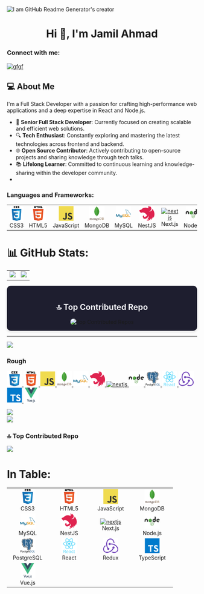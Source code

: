 ![I am GitHub Readme Generator's creator](https://www.shutterstock.com/shutterstock/photos/2315735079/display_1500/stock-vector-full-stack-developer-programmer-who-can-work-with-software-and-hardware-part-of-the-service-back-2315735079.jpg)

<h1 align="center">Hi 👋, I'm Jamil Ahmad</h1>

<h3 align="left">Connect with me:</h3>
<p align="left">
<a href="https://linkedin.com/in/gfgf" target="blank"><img align="center" src="https://raw.githubusercontent.com/rahuldkjain/github-profile-readme-generator/master/src/images/icons/Social/linked-in-alt.svg" alt="gfgf" height="30" width="40" /></a>
</p>

## 💻 About Me

I'm a Full Stack Developer with a passion for crafting high-performance web applications and a deep expertise in React and Node.js.

- 🚀 **Senior Full Stack Developer**: Currently focused on creating scalable and efficient web solutions.
- 🔍 **Tech Enthusiast**: Constantly exploring and mastering the latest technologies across frontend and backend.
- 🌐 **Open Source Contributor**: Actively contributing to open-source projects and sharing knowledge through tech talks.
- 📚 **Lifelong Learner**: Committed to continuous learning and knowledge-sharing within the developer community.
- 
<h3 align="left">Languages and Frameworks:</h3>

<table>
  <tr>
    <td align="center" width="96">
      <a href="https://www.w3schools.com/css/" target="_blank" rel="noreferrer">
        <img src="https://raw.githubusercontent.com/devicons/devicon/master/icons/css3/css3-original-wordmark.svg" alt="css3" width="40" height="40"/>
      </a>
      <br>CSS3
    </td>
    <td align="center" width="96">
      <a href="https://www.w3.org/html/" target="_blank" rel="noreferrer">
        <img src="https://raw.githubusercontent.com/devicons/devicon/master/icons/html5/html5-original-wordmark.svg" alt="html5" width="40" height="40"/>
      </a>
      <br>HTML5
    </td>
    <td align="center" width="96">
      <a href="https://developer.mozilla.org/en-US/docs/Web/JavaScript" target="_blank" rel="noreferrer">
        <img src="https://raw.githubusercontent.com/devicons/devicon/master/icons/javascript/javascript-original.svg" alt="javascript" width="40" height="40"/>
      </a>
      <br>JavaScript
    </td>
    <td align="center" width="96">
      <a href="https://www.mongodb.com/" target="_blank" rel="noreferrer">
        <img src="https://raw.githubusercontent.com/devicons/devicon/master/icons/mongodb/mongodb-original-wordmark.svg" alt="mongodb" width="40" height="40"/>
      </a>
      <br>MongoDB
    </td>
    <td align="center" width="96">
      <a href="https://www.mysql.com/" target="_blank" rel="noreferrer">
        <img src="https://raw.githubusercontent.com/devicons/devicon/master/icons/mysql/mysql-original-wordmark.svg" alt="mysql" width="40" height="40"/>
      </a>
      <br>MySQL
    </td>
    <td align="center" width="96">
      <a href="https://nestjs.com/" target="_blank" rel="noreferrer">
        <img src="https://raw.githubusercontent.com/devicons/devicon/master/icons/nestjs/nestjs-plain.svg" alt="nestjs" width="40" height="40"/>
      </a>
      <br>NestJS
    </td>
    <td align="center" width="96">
      <a href="https://nextjs.org/" target="_blank" rel="noreferrer">
        <img src="https://cdn.worldvectorlogo.com/logos/nextjs-2.svg" alt="nextjs" width="40" height="40"/>
      </a>
      <br>Next.js
    </td>
    <td align="center" width="96">
      <a href="https://nodejs.org" target="_blank" rel="noreferrer">
        <img src="https://raw.githubusercontent.com/devicons/devicon/master/icons/nodejs/nodejs-original-wordmark.svg" alt="nodejs" width="40" height="40"/>
      </a>
      <br>Node.js
    </td>
    <td align="center" width="96">
      <a href="https://www.postgresql.org" target="_blank" rel="noreferrer">
        <img src="https://raw.githubusercontent.com/devicons/devicon/master/icons/postgresql/postgresql-original-wordmark.svg" alt="postgresql" width="40" height="40"/>
      </a>
      <br>PostgreSQL
    </td>
    <td align="center" width="96">
      <a href="https://reactjs.org/" target="_blank" rel="noreferrer">
        <img src="https://raw.githubusercontent.com/devicons/devicon/master/icons/react/react-original-wordmark.svg" alt="react" width="40" height="40"/>
      </a>
      <br>React
    </td>
    <td align="center" width="96">
      <a href="https://redux.js.org" target="_blank" rel="noreferrer">
        <img src="https://raw.githubusercontent.com/devicons/devicon/master/icons/redux/redux-original.svg" alt="redux" width="40" height="40"/>
      </a>
      <br>Redux
    </td>
    <td align="center" width="96">
      <a href="https://www.typescriptlang.org/" target="_blank" rel="noreferrer">
        <img src="https://raw.githubusercontent.com/devicons/devicon/master/icons/typescript/typescript-original.svg" alt="typescript" width="40" height="40"/>
      </a>
      <br>TypeScript
    </td>
    <td align="center" width="96">
      <a href="https://vuejs.org/" target="_blank" rel="noreferrer">
        <img src="https://raw.githubusercontent.com/devicons/devicon/master/icons/vuejs/vuejs-original-wordmark.svg" alt="vuejs" width="40" height="40"/>
      </a>
      <br>Vue.js
    </td>
  </tr>
</table>



# 📊 GitHub Stats:


<table>
  <tr>
    <td>
      <img src="https://github-readme-streak-stats.herokuapp.com/?user=muhammad-jamil-ahmed&theme=blue_navy&hide_border=false"/>
    </td>
    <td>
      <img src="https://github-readme-stats.vercel.app/api/top-langs/?username=muhammad-jamil-ahmed&theme=blue_navy&hide_border=false&include_all_commits=false&count_private=false&layout=compact"/>
    </td>
  </tr>
</table>



<div align="center" style="background-color:#1e1e2f; border-radius: 10px; padding: 15px; box-shadow: 0px 4px 6px rgba(0, 0, 0, 0.1);">
  <h2 style="color:#f0f0f5;">🔝 Top Contributed Repo</h2>
  <img src="https://github-contributor-stats.vercel.app/api?username=muhammad-jamil-ahmed&limit=5&theme=dark&combine_all_yearly_contributions=true" alt="Top Contributed Repos" style="border-radius: 10px;"/>
</div>


---
[![](https://visitcount.itsvg.in/api?id=muhammad-jamil-ahmed&icon=0&color=0)](https://visitcount.itsvg.in)

<!-- Proudly created with GPRM ( https://gprm.itsvg.in ) -->

### Rough

<p align="left"> <a href="https://www.w3schools.com/css/" target="_blank" rel="noreferrer"> <img src="https://raw.githubusercontent.com/devicons/devicon/master/icons/css3/css3-original-wordmark.svg" alt="css3" width="40" height="40"/> </a> <a href="https://www.w3.org/html/" target="_blank" rel="noreferrer"> <img src="https://raw.githubusercontent.com/devicons/devicon/master/icons/html5/html5-original-wordmark.svg" alt="html5" width="40" height="40"/> </a> <a href="https://developer.mozilla.org/en-US/docs/Web/JavaScript" target="_blank" rel="noreferrer"> <img src="https://raw.githubusercontent.com/devicons/devicon/master/icons/javascript/javascript-original.svg" alt="javascript" width="40" height="40"/> </a> <a href="https://www.mongodb.com/" target="_blank" rel="noreferrer"> <img src="https://raw.githubusercontent.com/devicons/devicon/master/icons/mongodb/mongodb-original-wordmark.svg" alt="mongodb" width="40" height="40"/> </a> <a href="https://www.mysql.com/" target="_blank" rel="noreferrer"> <img src="https://raw.githubusercontent.com/devicons/devicon/master/icons/mysql/mysql-original-wordmark.svg" alt="mysql" width="40" height="40"/> </a> <a href="https://nestjs.com/" target="_blank" rel="noreferrer"> <img src="https://raw.githubusercontent.com/devicons/devicon/master/icons/nestjs/nestjs-plain.svg" alt="nestjs" width="40" height="40"/> </a> <a href="https://nextjs.org/" target="_blank" rel="noreferrer"> <img src="https://cdn.worldvectorlogo.com/logos/nextjs-2.svg" alt="nextjs" width="40" height="40"/> </a> <a href="https://nodejs.org" target="_blank" rel="noreferrer"> <img src="https://raw.githubusercontent.com/devicons/devicon/master/icons/nodejs/nodejs-original-wordmark.svg" alt="nodejs" width="40" height="40"/> </a> <a href="https://www.postgresql.org" target="_blank" rel="noreferrer"> <img src="https://raw.githubusercontent.com/devicons/devicon/master/icons/postgresql/postgresql-original-wordmark.svg" alt="postgresql" width="40" height="40"/> </a> <a href="https://reactjs.org/" target="_blank" rel="noreferrer"> <img src="https://raw.githubusercontent.com/devicons/devicon/master/icons/react/react-original-wordmark.svg" alt="react" width="40" height="40"/> </a> <a href="https://redux.js.org" target="_blank" rel="noreferrer"> <img src="https://raw.githubusercontent.com/devicons/devicon/master/icons/redux/redux-original.svg" alt="redux" width="40" height="40"/> </a> <a href="https://www.typescriptlang.org/" target="_blank" rel="noreferrer"> <img src="https://raw.githubusercontent.com/devicons/devicon/master/icons/typescript/typescript-original.svg" alt="typescript" width="40" height="40"/> </a> <a href="https://vuejs.org/" target="_blank" rel="noreferrer"> <img src="https://raw.githubusercontent.com/devicons/devicon/master/icons/vuejs/vuejs-original-wordmark.svg" alt="vuejs" width="40" height="40"/> </a> </p>


![](https://github-readme-streak-stats.herokuapp.com/?user=muhammad-jamil-ahmed&theme=blue_navy&hide_border=false)<br/>
![](https://github-readme-stats.vercel.app/api/top-langs/?username=muhammad-jamil-ahmed&theme=blue_navy&hide_border=false&include_all_commits=false&count_private=false&layout=compact)


### 🔝 Top Contributed Repo
![](https://github-contributor-stats.vercel.app/api?username=muhammad-jamil-ahmed&limit=5&theme=dark&combine_all_yearly_contributions=true)


# In Table:

<table>
  <tr>
    <td align="center" width="96">
      <a href="https://www.w3schools.com/css/" target="_blank" rel="noreferrer">
        <img src="https://raw.githubusercontent.com/devicons/devicon/master/icons/css3/css3-original-wordmark.svg" alt="css3" width="40" height="40"/>
      </a>
      <br>CSS3
    </td>
    <td align="center" width="96">
      <a href="https://www.w3.org/html/" target="_blank" rel="noreferrer">
        <img src="https://raw.githubusercontent.com/devicons/devicon/master/icons/html5/html5-original-wordmark.svg" alt="html5" width="40" height="40"/>
      </a>
      <br>HTML5
    </td>
    <td align="center" width="96">
      <a href="https://developer.mozilla.org/en-US/docs/Web/JavaScript" target="_blank" rel="noreferrer">
        <img src="https://raw.githubusercontent.com/devicons/devicon/master/icons/javascript/javascript-original.svg" alt="javascript" width="40" height="40"/>
      </a>
      <br>JavaScript
    </td>
    <td align="center" width="96">
      <a href="https://www.mongodb.com/" target="_blank" rel="noreferrer">
        <img src="https://raw.githubusercontent.com/devicons/devicon/master/icons/mongodb/mongodb-original-wordmark.svg" alt="mongodb" width="40" height="40"/>
      </a>
      <br>MongoDB
    </td>
  </tr>
  <tr>
    <td align="center" width="96">
      <a href="https://www.mysql.com/" target="_blank" rel="noreferrer">
        <img src="https://raw.githubusercontent.com/devicons/devicon/master/icons/mysql/mysql-original-wordmark.svg" alt="mysql" width="40" height="40"/>
      </a>
      <br>MySQL
    </td>
    <td align="center" width="96">
      <a href="https://nestjs.com/" target="_blank" rel="noreferrer">
        <img src="https://raw.githubusercontent.com/devicons/devicon/master/icons/nestjs/nestjs-plain.svg" alt="nestjs" width="40" height="40"/>
      </a>
      <br>NestJS
    </td>
    <td align="center" width="96">
      <a href="https://nextjs.org/" target="_blank" rel="noreferrer">
        <img src="https://cdn.worldvectorlogo.com/logos/nextjs-2.svg" alt="nextjs" width="40" height="40"/>
      </a>
      <br>Next.js
    </td>
    <td align="center" width="96">
      <a href="https://nodejs.org" target="_blank" rel="noreferrer">
        <img src="https://raw.githubusercontent.com/devicons/devicon/master/icons/nodejs/nodejs-original-wordmark.svg" alt="nodejs" width="40" height="40"/>
      </a>
      <br>Node.js
    </td>
  </tr>
  <tr>
    <td align="center" width="96">
      <a href="https://www.postgresql.org" target="_blank" rel="noreferrer">
        <img src="https://raw.githubusercontent.com/devicons/devicon/master/icons/postgresql/postgresql-original-wordmark.svg" alt="postgresql" width="40" height="40"/>
      </a>
      <br>PostgreSQL
    </td>
    <td align="center" width="96">
      <a href="https://reactjs.org/" target="_blank" rel="noreferrer">
        <img src="https://raw.githubusercontent.com/devicons/devicon/master/icons/react/react-original-wordmark.svg" alt="react" width="40" height="40"/>
      </a>
      <br>React
    </td>
    <td align="center" width="96">
      <a href="https://redux.js.org" target="_blank" rel="noreferrer">
        <img src="https://raw.githubusercontent.com/devicons/devicon/master/icons/redux/redux-original.svg" alt="redux" width="40" height="40"/>
      </a>
      <br>Redux
    </td>
    <td align="center" width="96">
      <a href="https://www.typescriptlang.org/" target="_blank" rel="noreferrer">
        <img src="https://raw.githubusercontent.com/devicons/devicon/master/icons/typescript/typescript-original.svg" alt="typescript" width="40" height="40"/>
      </a>
      <br>TypeScript
    </td>
  </tr>
  <tr>
    <td align="center" width="96">
      <a href="https://vuejs.org/" target="_blank" rel="noreferrer">
        <img src="https://raw.githubusercontent.com/devicons/devicon/master/icons/vuejs/vuejs-original-wordmark.svg" alt="vuejs" width="40" height="40"/>
      </a>
      <br>Vue.js
    </td>
  </tr>
</table>



